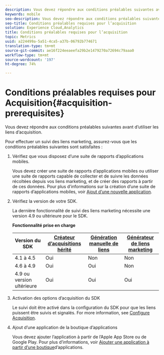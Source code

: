 ```yaml
---
description: Vous devez répondre aux conditions préalables suivantes avant d’utiliser les liens d’acquisition.
keywords: mobile
seo-description: Vous devez répondre aux conditions préalables suivantes avant d’utiliser les liens d’acquisition.
seo-title: Conditions préalables requises pour l’acquisition
solution: Experience Cloud,Analytics
title: Conditions préalables requises pour l’acquisition
topic: Metrics
uuid: a224499a-5a51-4ca5-a37b-06792b774671
translation-type: tm+mt
source-git-commit: ae16f224eeaeefa29b2e1479270a72694c79aaa0
workflow-type: tm+mt
source-wordcount: '197'
ht-degree: 74%

---
```



# Conditions préalables requises pour Acquisition{#acquisition-prerequisites}

Vous devez répondre aux conditions préalables suivantes avant d’utiliser les liens d’acquisition.

Pour effectuer un suivi des liens marketing, assurez-vous que les conditions préalables suivantes sont satisfaites :

1. Vérifiez que vous disposez d’une suite de rapports d’applications mobiles.

   Vous devez créer une suite de rapports d’applications mobiles ou utiliser une suite de rapports capable de collecter et de suivre les données récoltées depuis vos liens marketing, et de créer des rapports à partir de ces données. Pour plus d’informations sur la création d’une suite de rapports d’applications mobiles, voir [Ajout d’une nouvelle application](/help/using/manage-apps/t-new-app.md).

1. Vérifiez la version de votre SDK.

   La dernière fonctionnalité de suivi des liens marketing nécessite une version 4.9 ou ultérieure pour le SDK.

   **Fonctionnalité prise en charge**

   | Version du SDK | [Créateur d’acquisitions hérité](/help/using/acquisition-main/c-marketing-links-builder/t-create-edit-adobe-links/c-use-legacy-acquisition-links/c-use-legacy-acquisition-links.md) | [Génération manuelle de liens](/help/using/acquisition-main/c-marketing-links-builder/acquisition-link-manual.md) | [Générateur de liens marketing](/help/using/acquisition-main/c-marketing-links-builder/c-marketing-links-builder.md) |
   |--- |--- |--- |--- |
   | 4.1 à 4.5 | Oui | Non | Non |
   | 4.6 à 4.9 | Oui | Oui | Non |
   | 4.9 ou version ultérieure | Oui | Oui | Oui |

1. Activation des options d’acquisition du SDK

   Le suivi doit être activé dans la configuration du SDK pour que les liens puissent être suivis et signalés. For more information, see [Configure Acquisition](/help/using/acquisition-main/t-enable-acquisition.md).

1. Ajout d’une application de la boutique d’applications

   Vous devez ajouter l’application à partir de l’Apple App Store ou de Google Play. Pour plus d’informations, voir [Ajouter une application à partir d’une boutique](/help/using/manage-apps/c-app-store/t-app-store-app.md)d’applications.
